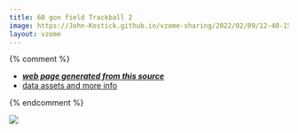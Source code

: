```yaml
---
title: 60 gon field Trackball 2
image: https://John-Kostick.github.io/vzome-sharing/2022/02/09/12-40-15-60-gon field-Trackball-2/60-gon field-Trackball-2.png
layout: vzome
---
```


{% comment %}
 - [***web page generated from this source***][post]
 - [data assets and more info][github]

[post]: <https://John-Kostick.github.io/vzome-sharing/2022/02/09/60-gon field-Trackball-2-12-40-15.html>
[github]: <https://github.com/John-Kostick/vzome-sharing/tree/main/2022/02/09/12-40-15-60-gon field-Trackball-2/>
{% endcomment %}

<vzome-viewer style="width: 100%; height: 65vh;"
       src="https://John-Kostick.github.io/vzome-sharing/2022/02/09/12-40-15-60-gon field-Trackball-2/60-gon field-Trackball-2.vZome" >
  <img src="https://John-Kostick.github.io/vzome-sharing/2022/02/09/12-40-15-60-gon field-Trackball-2/60-gon field-Trackball-2.png" />
</vzome-viewer>